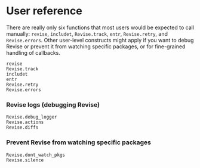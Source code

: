 # User reference

There are really only six functions that most users would be expected to call manually:
`revise`, `includet`, `Revise.track`, `entr`, `Revise.retry`, and `Revise.errors`.
Other user-level constructs might apply if you want to debug Revise or
prevent it from watching specific packages, or for fine-grained handling of callbacks.

```@docs
revise
Revise.track
includet
entr
Revise.retry
Revise.errors
```

### Revise logs (debugging Revise)

```@docs
Revise.debug_logger
Revise.actions
Revise.diffs
```

### Prevent Revise from watching specific packages

```@docs
Revise.dont_watch_pkgs
Revise.silence
```
